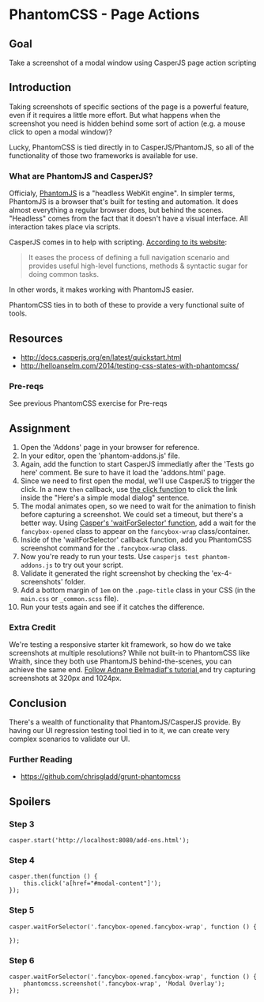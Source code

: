# PhantomCSS - Page Actions

## Goal

Take a screenshot of a modal window using CasperJS page action scripting

## Introduction

Taking screenshots of specific sections of the page is a powerful feature, even if it requires a little more effort. But what happens when the screenshot you need is hidden behind some sort of action (e.g. a mouse click to open a modal window)?

Lucky, PhantomCSS is tied directly in to CasperJS/PhantomJS, so all of the functionality of those two frameworks is available for use.

### What are PhantomJS and CasperJS?

Officialy, [PhantomJS](http://phantomjs.org/) is a "headless WebKit engine". In simpler terms, PhantomJS is a browser that's built for testing and automation. It does almost everything a regular browser does, but behind the scenes. "Headless" comes from the fact that it doesn't have a visual interface. All interaction takes place via scripts.

CasperJS comes in to help with scripting. [According to its website](http://casperjs.org/):

> It eases the process of defining a full navigation scenario and provides useful high-level functions, methods & syntactic sugar for doing common tasks.

In other words, it makes working with PhantomJS easier.

PhantomCSS ties in to both of these to provide a very functional suite of tools.

## Resources
- http://docs.casperjs.org/en/latest/quickstart.html
- http://helloanselm.com/2014/testing-css-states-with-phantomcss/

### Pre-reqs

See previous PhantomCSS exercise for Pre-reqs

## Assignment

1. Open the 'Addons' page in your browser for reference.
2. In your editor, open the 'phantom-addons.js' file.
3. Again, add the function to start CasperJS immediatly after the 'Tests go here' comment. Be sure to have it load the 'addons.html' page.
4. Since we need to first open the modal, we'll use CasperJS to trigger the click. In a new `then` callback, use [the click function](http://docs.casperjs.org/en/latest/modules/casper.html#click) to click the link inside the "Here's a simple modal dialog" sentence.
5. The modal animates open, so we need to wait for the animation to finish before capturing a screenshot. We could set a timeout, but there's a better way. Using [Casper's 'waitForSelector' function](http://docs.casperjs.org/en/latest/modules/casper.html#waitforselector), add a wait for the `fancybox-opened` class to appear on the `fancybox-wrap` class/container.
6. Inside of the 'waitForSelector' callback function, add you PhantomCSS screenshot command for the `.fancybox-wrap` class.
7. Now you're ready to run your tests. Use `casperjs test phantom-addons.js` to try out your script.
8. Validate it generated the right screenshot by checking the 'ex-4-screenshots' folder.
8. Add a bottom margin of `1em` on the `.page-title` class in your CSS (in the `main.css` or `_common.scss` file).
9. Run your tests again and see if it catches the difference.

### Extra Credit

We're testing a responsive starter kit framework, so how do we take screenshots at multiple resolutions? While not built-in to PhantomCSS like Wraith, since they both use PhantomJS behind-the-scenes, you can achieve the same end. [Follow Adnane Belmadiaf's tutorial
](http://daker.me/2013/07/testing-your-responsive-design-with-phantomjs.html) and try capturing screenshots at 320px and 1024px.

## Conclusion

There's a wealth of functionality that PhantomJS/CasperJS provide. By having our UI regression testing tool tied in to it, we can create very complex scenarios to validate our UI.

### Further Reading

- https://github.com/chrisgladd/grunt-phantomcss

## Spoilers

### Step 3

```
casper.start('http://localhost:8080/add-ons.html');
```

### Step 4

```
casper.then(function () {
    this.click('a[href="#modal-content"]');
});
```

### Step 5

```
casper.waitForSelector('.fancybox-opened.fancybox-wrap', function () {

});
```

### Step 6

```
casper.waitForSelector('.fancybox-opened.fancybox-wrap', function () {
    phantomcss.screenshot('.fancybox-wrap', 'Modal Overlay');
});
```
